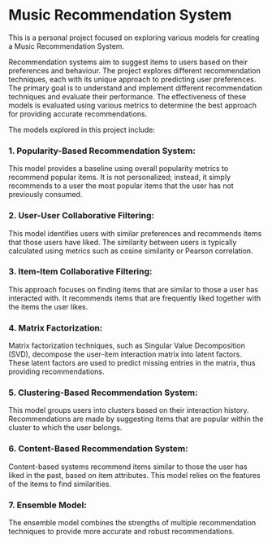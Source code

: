 # Music Recommendation System

This is a personal project focused on exploring various models for creating a Music Recommendation System.

Recommendation systems aim to suggest items to users based on their preferences and behaviour. The project explores different recommendation techniques, each with its unique approach to predicting user preferences. The primary goal is to understand and implement different recommendation techniques and evaluate their performance. The effectiveness of these models is evaluated using various metrics to determine the best approach for providing accurate recommendations.

The models explored in this project include:

### 1. Popularity-Based Recommendation System:
This model provides a baseline using overall popularity metrics to recommend popular items. It is not personalized; instead, it simply recommends to a user the most popular items that the user has not previously consumed.

### 2. User-User Collaborative Filtering:
This model identifies users with similar preferences and recommends items that those users have liked. The similarity between users is typically calculated using metrics such as cosine similarity or Pearson correlation.

### 3. Item-Item Collaborative Filtering:
This approach focuses on finding items that are similar to those a user has interacted with. It recommends items that are frequently liked together with the items the user likes.

### 4. Matrix Factorization:
Matrix factorization techniques, such as Singular Value Decomposition (SVD), decompose the user-item interaction matrix into latent factors. These latent factors are used to predict missing entries in the matrix, thus providing recommendations.

### 5. Clustering-Based Recommendation System:
This model groups users into clusters based on their interaction history. Recommendations are made by suggesting items that are popular within the cluster to which the user belongs.

### 6. Content-Based Recommendation System:
Content-based systems recommend items similar to those the user has liked in the past, based on item attributes. This model relies on the features of the items to find similarities.

### 7. Ensemble Model:
The ensemble model combines the strengths of multiple recommendation techniques to provide more accurate and robust recommendations.
